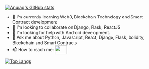 [![Anurag's GitHub stats](https://github-readme-stats.vercel.app/api?username=webala&show_icons=true&theme=dark)](https://github.com/anuraghazra/github-readme-stats)




- 🌱 I’m currently learning Web3, Blockchain Technology and Smart Contract development
- 👯 I’m looking to collaborate on Django, Flask, ReactJS
- 🤔 I’m looking for help with Android development.
- 💬 Ask me about Python, Javascript, React, Django, Flask, Solidity, Blockchain and Smart Contracts
- 📫 How to reach me: <a href="https://twitter.com/Webbie1001" target="blank"><img align="center" src="https://cdn.jsdelivr.net/npm/simple-icons@3.0.1/icons/twitter.svg" alt="" height="30" width="40" /></a>


[![Top Langs](https://github-readme-stats.vercel.app/api/top-langs/?username=webala&show_icons=true&theme=dark&langs_count=8&layout=compact)](https://github.com/anuraghazra/github-readme-stats)


